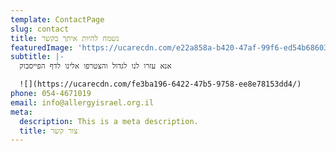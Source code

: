 ```yaml
---
template: ContactPage
slug: contact
title: נשמח להיות איתך בקשר
featuredImage: 'https://ucarecdn.com/e22a858a-b420-47af-99f6-ed54b6860333/'
subtitle: |-
  אנא עזרו לנו לגדול והצטרפו אלינו לדף הפייסבוק 

  ![](https://ucarecdn.com/fe3ba196-6422-47b5-9758-ee8e78153dd4/)
phone: 054-4671019
email: info@allergyisrael.org.il
meta:
  description: This is a meta description.
  title: צור קשר
---
```

#
